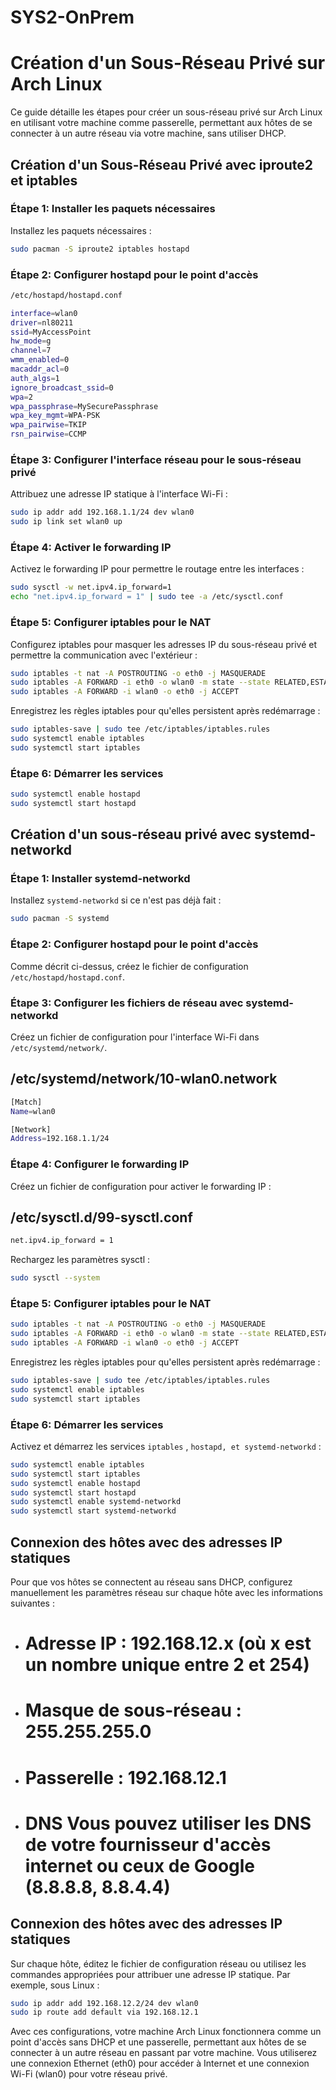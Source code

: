 # SYS2-OnPrem
# Création d'un Sous-Réseau Privé sur Arch Linux

Ce guide détaille les étapes pour créer un sous-réseau privé sur Arch Linux en utilisant votre machine comme passerelle, permettant aux hôtes de se connecter à un autre réseau via votre machine, sans utiliser DHCP.

## Création d'un Sous-Réseau Privé avec iproute2 et iptables

### Étape 1: Installer les paquets nécessaires
Installez les paquets nécessaires :

```bash
sudo pacman -S iproute2 iptables hostapd
```
### Étape 2: Configurer hostapd pour le point d'accès
```bash
/etc/hostapd/hostapd.conf
```

```bash
interface=wlan0
driver=nl80211
ssid=MyAccessPoint
hw_mode=g
channel=7
wmm_enabled=0
macaddr_acl=0
auth_algs=1
ignore_broadcast_ssid=0
wpa=2
wpa_passphrase=MySecurePassphrase
wpa_key_mgmt=WPA-PSK
wpa_pairwise=TKIP
rsn_pairwise=CCMP
```

### Étape 3: Configurer l'interface réseau pour le sous-réseau privé
Attribuez une adresse IP statique à l'interface Wi-Fi :

```bash
sudo ip addr add 192.168.1.1/24 dev wlan0
sudo ip link set wlan0 up
```
### Étape 4: Activer le forwarding IP
Activez le forwarding IP pour permettre le routage entre les interfaces :

```bash
sudo sysctl -w net.ipv4.ip_forward=1
echo "net.ipv4.ip_forward = 1" | sudo tee -a /etc/sysctl.conf
```

### Étape 5: Configurer iptables pour le NAT
Configurez iptables pour masquer les adresses IP du sous-réseau privé et permettre la communication avec l'extérieur :

```bash
sudo iptables -t nat -A POSTROUTING -o eth0 -j MASQUERADE
sudo iptables -A FORWARD -i eth0 -o wlan0 -m state --state RELATED,ESTABLISHED -j ACCEPT
sudo iptables -A FORWARD -i wlan0 -o eth0 -j ACCEPT
```

Enregistrez les règles iptables pour qu'elles persistent après redémarrage :

```bash
sudo iptables-save | sudo tee /etc/iptables/iptables.rules
sudo systemctl enable iptables
sudo systemctl start iptables
```

### Étape 6: Démarrer les services

```bash
sudo systemctl enable hostapd
sudo systemctl start hostapd
```

## Création d'un sous-réseau privé avec systemd-networkd

### Étape 1: Installer systemd-networkd

Installez ``` systemd-networkd ``` si ce n'est pas déjà fait :

```bash
sudo pacman -S systemd
```
### Étape 2: Configurer hostapd pour le point d'accès
Comme décrit ci-dessus, créez le fichier de configuration ``` /etc/hostapd/hostapd.conf ```. 

### Étape 3: Configurer les fichiers de réseau avec systemd-networkd
Créez un fichier de configuration pour l'interface Wi-Fi dans ``` /etc/systemd/network/ ```.

## /etc/systemd/network/10-wlan0.network

```bash
[Match]
Name=wlan0

[Network]
Address=192.168.1.1/24
```

### Étape 4: Configurer le forwarding IP
Créez un fichier de configuration pour activer le forwarding IP :

## /etc/sysctl.d/99-sysctl.conf

```bash
net.ipv4.ip_forward = 1
```
Rechargez les paramètres sysctl :

```bash
sudo sysctl --system
```

### Étape 5: Configurer iptables pour le NAT

```bash
sudo iptables -t nat -A POSTROUTING -o eth0 -j MASQUERADE
sudo iptables -A FORWARD -i eth0 -o wlan0 -m state --state RELATED,ESTABLISHED -j ACCEPT
sudo iptables -A FORWARD -i wlan0 -o eth0 -j ACCEPT
```

Enregistrez les règles iptables pour qu'elles persistent après redémarrage :

```bash
sudo iptables-save | sudo tee /etc/iptables/iptables.rules
sudo systemctl enable iptables
sudo systemctl start iptables
```
### Étape 6: Démarrer les services

Activez et démarrez les services ``` iptables ``` , ``` hostapd, et systemd-networkd ``` :

```bash
sudo systemctl enable iptables
sudo systemctl start iptables
sudo systemctl enable hostapd
sudo systemctl start hostapd
sudo systemctl enable systemd-networkd
sudo systemctl start systemd-networkd
```

## Connexion des hôtes avec des adresses IP statiques
Pour que vos hôtes se connectent au réseau sans DHCP, configurez manuellement les paramètres réseau sur chaque hôte avec les informations suivantes :

* # Adresse IP : 192.168.12.x (où x est un nombre unique entre 2 et 254)
* # Masque de sous-réseau : 255.255.255.0
* # Passerelle : 192.168.12.1
* # DNS Vous pouvez utiliser les DNS de votre fournisseur d'accès internet ou ceux de Google (8.8.8.8, 8.8.4.4)

## Connexion des hôtes avec des adresses IP statiques
Sur chaque hôte, éditez le fichier de configuration réseau ou utilisez les commandes appropriées pour attribuer une adresse IP statique. Par exemple, sous Linux :

```bash
sudo ip addr add 192.168.12.2/24 dev wlan0
sudo ip route add default via 192.168.12.1
```
Avec ces configurations, votre machine Arch Linux fonctionnera comme un point d'accès sans DHCP et une passerelle, permettant aux hôtes de se connecter à un autre réseau en passant par votre machine. Vous utiliserez une connexion Ethernet (eth0) pour accéder à Internet et une connexion Wi-Fi (wlan0) pour votre réseau privé.






